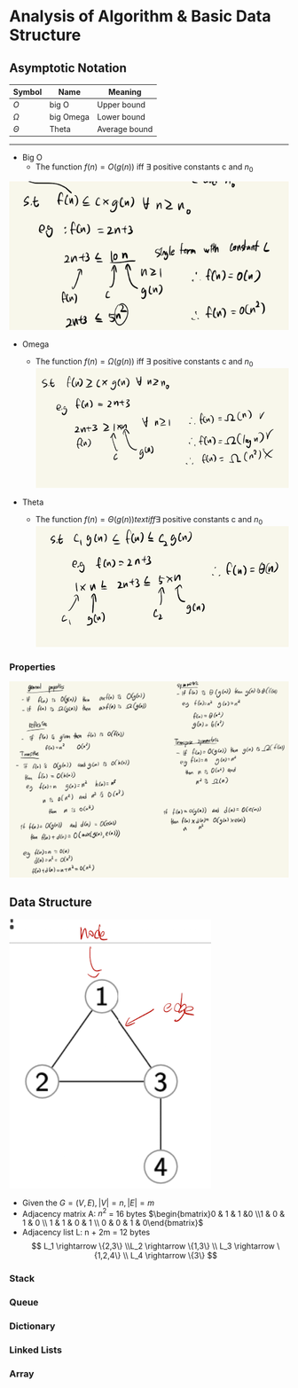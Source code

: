 # Analysis of Algorithm & Basic Data Structure

## Asymptotic Notation

| Symbol      | Name     | Meaning       |
|-------------|----------|---------------|
| $O$     | big O    | Upper bound    |
| $\Omega$     | big Omega | Lower bound    |
| $\Theta$     | Theta    | Average bound  |
---------------------------------------------

- Big O
    - The function $f(n) = O(g(n)) \text{ iff } \exists$ positive constants c and $n_0$

![big-o](../../static/cmpt-307/big-o.png)

- Omega
    - The function $f(n) = \Omega (g(n)) \text{ iff } \exists$ positive constants c and $n_0$
![omega](../../static/cmpt-307/big-omega.png)

- Theta
    - The function $f(n) = \Theta (g(n)) text{ iff } \exists$ positive constants c and $n_0$
![theta](../../static/cmpt-307/theta.png)

### Properties
![properties](../../static/cmpt-307/properties-aa.png)

## Data Structure

![graph](../../static/cmpt-307/ds-graph.png)

- Given the $G = (V,E),|V| = n, |E| = m$
- Adjacency matrix A: $n^2$ = 16 bytes $\begin{bmatrix}0 & 1 & 1 &0 \\1 & 0 & 1 & 0 \\ 1 & 1 & 0 & 1 \\ 0 & 0 & 1 & 0\end{bmatrix}$
- Adjacency list L: n + 2m = 12 bytes 
$$ 
L_1 \rightarrow \{2,3\} \\L_2 \rightarrow \{1,3\} \\ L_3 \rightarrow \{1,2,4\} \\ L_4 \rightarrow \{3\}
$$

### Stack

### Queue

### Dictionary

### Linked Lists

### Array